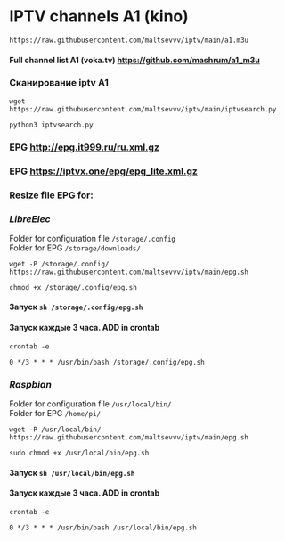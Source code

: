 # IPTV channels A1 (kino)

```
https://raw.githubusercontent.com/maltsevvv/iptv/main/a1.m3u
```

#### Full channel list A1 (voka.tv) https://github.com/mashrum/a1_m3u

### Сканирование iptv A1
```
wget https://raw.githubusercontent.com/maltsevvv/iptv/main/iptvsearch.py
```  
```
python3 iptvsearch.py
```

### EPG http://epg.it999.ru/ru.xml.gz

### EPG https://iptvx.one/epg/epg_lite.xml.gz

### Resize file EPG for:
### *LibreElec*

Folder for configuration file `/storage/.config`  
Folder for EPG `/storage/downloads/`  

```
wget -P /storage/.config/ https://raw.githubusercontent.com/maltsevvv/iptv/main/epg.sh
```

```
chmod +x /storage/.config/epg.sh
```

#### Запуск `sh /storage/.config/epg.sh`

#### Запуск каждые 3 часа. ADD in crontab  
```
crontab -e
```  
```
0 */3 * * * /usr/bin/bash /storage/.config/epg.sh
```
  
### *Raspbian*

Folder for configuration file `/usr/local/bin/`  
Folder for EPG `/home/pi/`  

```
wget -P /usr/local/bin/ https://raw.githubusercontent.com/maltsevvv/iptv/main/epg.sh
```

```
sudo chmod +x /usr/local/bin/epg.sh
```

#### Запуск `sh /usr/local/bin/epg.sh`

#### Запуск каждые 3 часа. ADD in crontab  
```
crontab -e
```  
```
0 */3 * * * /usr/bin/bash /usr/local/bin/epg.sh
```

